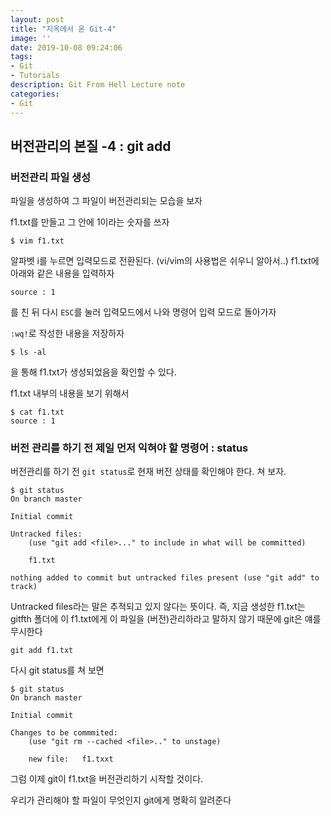 ```yaml
---
layout: post
title: "지옥에서 온 Git-4"
image: ''
date: 2019-10-08 09:24:06
tags: 
- Git
- Tutorials
description: Git From Hell Lecture note
categories:
- Git
---
```


## 버전관리의 본질 -4 : git add

###  버전관리 파일 생성

파일을 생성하여 그 파일이 버전관리되는 모습을 보자

f1.txt를 만들고 그 안에 1이라는 숫자를 쓰자
```
$ vim f1.txt 
```
알파벳 i를 누르면 입력모드로 전환된다.
(vi/vim의 사용법은 쉬우니 알아서..)
f1.txt에 아래와 같은 내용을 입력하자

```
source : 1
```
를 친 뒤 다시 `ESC`를 눌러 입력모드에서 나와 명령어 입력 모드로 돌아가자

`:wq!`로 작성한 내용을 저장하자

```
$ ls -al
```
을 통해 f1.txt가 생성되었음을 확인할 수 있다.

f1.txt 내부의 내용을 보기 위해서

```
$ cat f1.txt
source : 1
```

### 버전 관리를 하기 전 제일 먼저 익혀야 할 명령어 : status

버전관리를 하기 전 `git status`로 현재 버전 상태를 확인해야 한다.
쳐 보자.

```
$ git status
On branch master

Initial commit 

Untracked files:
	(use "git add <file>..." to include in what will be committed)
	
	f1.txt

nothing added to commit but untracked files present (use "git add" to track)	 
```

Untracked files라는 말은 추적되고 있지 않다는 뜻이다. 즉, 
지금 생성한 f1.txt는
gitfth 폴더에 
이 f1.txt에게 이 파일을 (버전)관리하라고 말하지 않기 때문에 
git은 얘를 무시한다

```
git add f1.txt
```

다시 git status를 쳐 보면

```
$ git status
On branch master

Initial commit 

Changes to be commmited:
	(use "git rm --cached <file>.." to unstage)

	new file:	f1.txxt
```

그럼 이제 git이 f1.txt을 버전관리하기 시작할 것이다.

우리가 관리해야 할 파일이 무엇인지 git에게 명확히 알려준다
